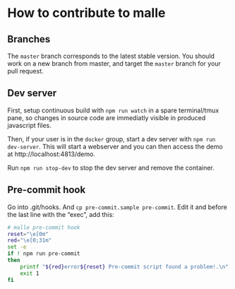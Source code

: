 # How to contribute to malle

## Branches

The `master` branch corresponds to the latest stable version. You should work on a new branch from master, and target the `master` branch for your pull request.

## Dev server

First, setup continuous build with `npm run watch` in a spare terminal/tmux pane, so changes in source code are immediatly visible in produced javascript files.

Then, if your user is in the `docker` group, start a dev server with `npm run dev-server`. This will start a webserver and you can then access the demo at http://localhost:4813/demo.

Run `npm run stop-dev` to stop the dev server and remove the container.

## Pre-commit hook

Go into .git/hooks. And `cp pre-commit.sample pre-commit`. Edit it and before the last line with the “exec”, add this:

~~~bash
# malle pre-commit hook
reset="\e[0m"
red="\e[0;31m"
set -e
if ! npm run pre-commit
then
    printf "${red}error${reset} Pre-commit script found a problem!.\n"
    exit 1
fi
~~~
